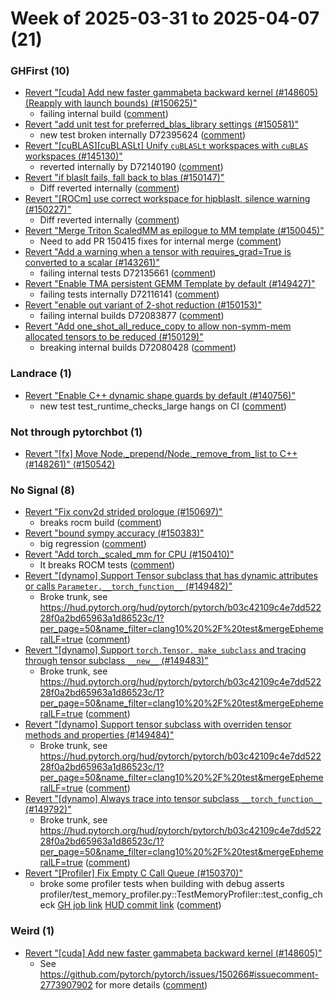 # Week of 2025-03-31 to 2025-04-07 (21)

### GHFirst (10)

- [Revert "[cuda] Add new faster gammabeta backward kernel (#148605) (Reapply with launch bounds) (#150625)"](https://github.com/pytorch/pytorch/commit/f443035f10db31f8e6cb2dae03f0d83a5099e317)
  - failing internal build ([comment](https://github.com/pytorch/pytorch/pull/150625#issuecomment-2779183414))
- [Revert "add unit test for preferred_blas_library settings (#150581)"](https://github.com/pytorch/pytorch/commit/b0e28f60df6906fa75ff99f6ae64be0bba9fbf33)
  - new test broken internally D72395624 ([comment](https://github.com/pytorch/pytorch/pull/150581#issuecomment-2777228731))
- [Revert "[cuBLAS][cuBLASLt] Unify `cuBLASLt` workspaces with `cuBLAS` workspaces (#145130)"](https://github.com/pytorch/pytorch/commit/203a27e0cecce5b9050218c9d6a56c8cd2ebd0a5)
  - reverted internally by D72140190 ([comment](https://github.com/pytorch/pytorch/pull/145130#issuecomment-2770874244))
- [Revert "if blaslt fails, fall back to blas (#150147)"](https://github.com/pytorch/pytorch/commit/9458460211a93911181b9f28cfb3245d58b0a12b)
  - Diff reverted internally ([comment](https://github.com/pytorch/pytorch/pull/150147#issuecomment-2770847320))
- [Revert "[ROCm] use correct workspace for hipblaslt, silence warning (#150227)"](https://github.com/pytorch/pytorch/commit/76e1b3ba4c8e0b79c093296fb8b420d7b6dcd356)
  - Diff reverted internally ([comment](https://github.com/pytorch/pytorch/pull/150227#issuecomment-2770827563))
- [Revert "Merge Triton ScaledMM as epilogue to MM template (#150045)"](https://github.com/pytorch/pytorch/commit/f04cf13bddd700055069689216fcdc80a80d60cc)
  - Need to add PR 150415 fixes for internal merge ([comment](https://github.com/pytorch/pytorch/pull/150045#issuecomment-2770252452))
- [Revert "Add a warning when a tensor with requires_grad=True is converted to a scalar (#143261)"](https://github.com/pytorch/pytorch/commit/1526ff955e61f431a055286cd3f7c854109d659b)
  - failing internal tests D72135661 ([comment](https://github.com/pytorch/pytorch/pull/143261#issuecomment-2767531682))
- [Revert "Enable TMA persistent GEMM Template by default (#149427)"](https://github.com/pytorch/pytorch/commit/7c858066aed352c9e1089db40619e92bc10fddb1)
  - failing tests internally D72116141 ([comment](https://github.com/pytorch/pytorch/pull/149427#issuecomment-2766672200))
- [Revert "enable out variant of 2-shot reduction (#150153)"](https://github.com/pytorch/pytorch/commit/57fa99c5c387458f871e61a357c36c87bf4478ab)
  - failing internal builds D72083877 ([comment](https://github.com/pytorch/pytorch/pull/150153#issuecomment-2766633712))
- [Revert "Add one_shot_all_reduce_copy to allow non-symm-mem allocated tensors to be reduced (#150129)"](https://github.com/pytorch/pytorch/commit/e57fa18b40e37be7dc41ca0d5789acdd21ca8f9e)
  - breaking internal builds D72080428 ([comment](https://github.com/pytorch/pytorch/pull/150129#issuecomment-2766619006))

### Landrace (1)

- [Revert "Enable C++ dynamic shape guards by default (#140756)"](https://github.com/pytorch/pytorch/commit/5a654deb408d48e7ec244bb560724ff0a62bfcb6)
  - new test test_runtime_checks_large hangs on CI ([comment](https://github.com/pytorch/pytorch/pull/140756#issuecomment-2776979814))

### Not through pytorchbot (1)

- [Revert "[fx] Move Node._prepend/Node._remove_from_list to C++ (#148261)" (#150542)](https://github.com/pytorch/pytorch/commit/d41c22b5781bbaa4a97b7759ec1451348fd26aef)

### No Signal (8)

- [Revert "Fix conv2d strided prologue (#150697)"](https://github.com/pytorch/pytorch/commit/caf8d9bc1744eca8f1bba370f267a986f141b60e)
  - breaks rocm build ([comment](https://github.com/pytorch/pytorch/pull/150697#issuecomment-2781218658))
- [Revert "bound sympy accuracy (#150383)"](https://github.com/pytorch/pytorch/commit/c93e34d7b5690ee77cd29dc7b28a8aa7f61d58aa)
  - big regression ([comment](https://github.com/pytorch/pytorch/pull/150383#issuecomment-2779227548))
- [Revert "Add torch._scaled_mm for CPU (#150410)"](https://github.com/pytorch/pytorch/commit/4854926aeb539c00c0d0b6e6661e1a675b6a0432)
  - It breaks ROCM tests ([comment](https://github.com/pytorch/pytorch/pull/150410#issuecomment-2777704212))
- [Revert "[dynamo] Support Tensor subclass that has dynamic attributes or calls `Parameter.__torch_function__` (#149482)"](https://github.com/pytorch/pytorch/commit/03c879d59bf2561d4a4390b1c3d996a8795d3f4f)
  - Broke trunk, see https://hud.pytorch.org/hud/pytorch/pytorch/b03c42109c4e7dd52228f0a2bd65963a1d86523c/1?per_page=50&name_filter=clang10%20%2F%20test&mergeEphemeralLF=true ([comment](https://github.com/pytorch/pytorch/pull/149482#issuecomment-2773650522))
- [Revert "[dynamo] Support `torch.Tensor._make_subclass` and tracing through tensor subclass `__new__` (#149483)"](https://github.com/pytorch/pytorch/commit/18908c8cedd2be1185aa345dc392d7019faacea7)
  - Broke trunk, see https://hud.pytorch.org/hud/pytorch/pytorch/b03c42109c4e7dd52228f0a2bd65963a1d86523c/1?per_page=50&name_filter=clang10%20%2F%20test&mergeEphemeralLF=true ([comment](https://github.com/pytorch/pytorch/pull/149482#issuecomment-2773650522))
- [Revert "[dynamo] Support tensor subclass with overriden tensor methods and properties (#149484)"](https://github.com/pytorch/pytorch/commit/01411c739f136581f34e592318c9f8b95b3dd487)
  - Broke trunk, see https://hud.pytorch.org/hud/pytorch/pytorch/b03c42109c4e7dd52228f0a2bd65963a1d86523c/1?per_page=50&name_filter=clang10%20%2F%20test&mergeEphemeralLF=true ([comment](https://github.com/pytorch/pytorch/pull/149482#issuecomment-2773650522))
- [Revert "[dynamo] Always trace into tensor subclass `__torch_function__` (#149792)"](https://github.com/pytorch/pytorch/commit/e54556734084952449ebd0022f2a621906bd698e)
  - Broke trunk, see https://hud.pytorch.org/hud/pytorch/pytorch/b03c42109c4e7dd52228f0a2bd65963a1d86523c/1?per_page=50&name_filter=clang10%20%2F%20test&mergeEphemeralLF=true ([comment](https://github.com/pytorch/pytorch/pull/149482#issuecomment-2773650522))
- [Revert "[Profiler] Fix Empty C Call Queue (#150370)"](https://github.com/pytorch/pytorch/commit/532530be34bf396cc632b5c8d95253953e3f7717)
  - broke some profiler tests when building with debug asserts profiler/test_memory_profiler.py::TestMemoryProfiler::test_config_check [GH job link](https://github.com/pytorch/pytorch/actions/runs/14211763078/job/39822158330) [HUD commit link](https://hud.pytorch.org/pytorch/pytorch/commit/3ac5a499ddac701f607a9f7206f9bec8871e1cbb) ([comment](https://github.com/pytorch/pytorch/pull/150370#issuecomment-2773146070))

### Weird (1)

- [Revert "[cuda] Add new faster gammabeta backward kernel (#148605)"](https://github.com/pytorch/pytorch/commit/61a1f09b5b160a088cbbe180df0477dab21f4d41)
  - See https://github.com/pytorch/pytorch/issues/150266#issuecomment-2773907902 for more details ([comment](https://github.com/pytorch/pytorch/pull/148605#issuecomment-2773928838))

